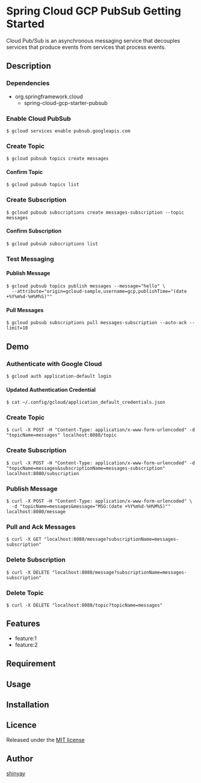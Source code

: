 # Spring Cloud GCP PubSub Getting Started

Cloud Pub/Sub is an asynchronous messaging service that decouples services that produce events from services that process events.

## Description
### Dependencies
- org.springframework.cloud
  - spring-cloud-gcp-starter-pubsub

### Enable Cloud PubSub
```shell script
$ gcloud services enable pubsub.googleapis.com
```

### Create Topic
```shell script
$ gcloud pubsub topics create messages
```

#### Confirm Topic
```shell script
$ gcloud pubsub topics list
```

### Create Subscription
```shell script
$ gcloud pubsub subscriptions create messages-subscription --topic messages
```

#### Confirm Subscription
```shell script
$ gcloud pubsub subscriptions list
```

### Test Messaging
#### Publish Message
```shell script
$ gcloud pubsub topics publish messages --message="hello" \
  --attribute="origin=gcloud-sample,username=gcp,publishTime="(date +%Y%m%d-%H%M%S)""
```

#### Pull Messages
```shell script
$ gcloud pubsub subscriptions pull messages-subscription --auto-ack --limit=10
```

## Demo
### Authenticate with Google Cloud
```shell script
$ gcloud auth application-default login
```

#### Updated Authentication Credential
```shell script
$ cat ~/.config/gcloud/application_default_credentials.json
```

### Create Topic
```shell script
$ curl -X POST -H "Content-Type: application/x-www-form-urlencoded" -d "topicName=messages" localhost:8080/topic
```

### Create Subscription
```shell script
$ curl -X POST -H "Content-Type: application/x-www-form-urlencoded" -d "topicName=messages&subscriptionName=messages-subscription" localhost:8080/subscription
```

### Publish Message
```shell script
$ curl -X POST -H "Content-Type: application/x-www-form-urlencoded" \
  -d "topicName=messages&message="MSG:(date +%Y%m%d-%H%M%S)"" localhost:8080/message
```

### Pull and Ack Messages
```shell script
$ curl -X GET "localhost:8080/message?subscriptionName=messages-subscription"
```

### Delete Subscription
```shell script
$ curl -X DELETE "localhost:8080/message?subscriptionName=messages-subscription"
```

### Delete Topic
```shell script
$ curl -X DELETE "localhost:8080/topic?topicName=messages"
```

## Features

- feature:1
- feature:2

## Requirement

## Usage

## Installation

## Licence

Released under the [MIT license](https://gist.githubusercontent.com/shinyay/56e54ee4c0e22db8211e05e70a63247e/raw/34c6fdd50d54aa8e23560c296424aeb61599aa71/LICENSE)

## Author

[shinyay](https://github.com/shinyay)
